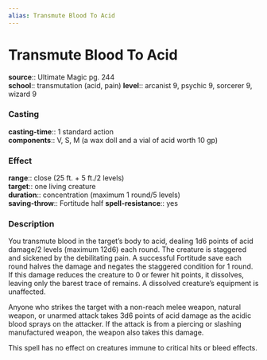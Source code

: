 ```yaml
---
alias: Transmute Blood To Acid
---
```


# Transmute Blood To Acid 

**source**:: Ultimate Magic pg. 244  
**school**:: transmutation (acid, pain)
**level**:: arcanist 9, psychic 9, sorcerer 9, wizard 9

### Casting 

**casting-time**:: 1 standard action  
**components**:: V, S, M (a wax doll and a vial of acid worth 10 gp)

### Effect 

**range**:: close (25 ft. + 5 ft./2 levels)  
**target**:: one living creature  
**duration**:: concentration (maximum 1 round/5 levels)  
**saving-throw**:: Fortitude half
**spell-resistance**:: yes

### Description 

You transmute blood in the target’s body to acid, dealing 1d6 points of acid damage/2 levels (maximum 12d6) each round. The creature is staggered and sickened by the debilitating pain. A successful Fortitude save each round halves the damage and negates the staggered condition for 1 round. If this damage reduces the creature to 0 or fewer hit points, it dissolves, leaving only the barest trace of remains. A dissolved creature’s equipment is unaffected.  
  
Anyone who strikes the target with a non-reach melee weapon, natural weapon, or unarmed attack takes 3d6 points of acid damage as the acidic blood sprays on the attacker. If the attack is from a piercing or slashing manufactured weapon, the weapon also takes this damage.  
  
This spell has no effect on creatures immune to critical hits or bleed effects.

